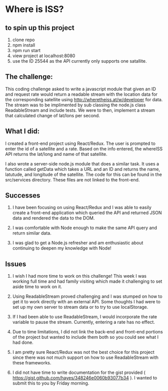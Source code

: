
# Where is ISS?

## to spin up this project
1. clone repo
2. npm install
3. npm run start
4. view project at localhost:8080
5. use the ID 25544 as the API currently only supports one satallite.

## The challenge:

This coding challenge asked to write a javascript module that given an ID and request rate would return a readable stream with the location data
for the corresponding satellite using http://wheretheiss.at/w/developer for data.
The stream was to be implimented by sub classing the node.js class ReadableStream and include tests.
We were to then, implement a stream that calculated change of lat/lons per second.


## What I did:

I created a front-end project using React/Redux. The user is prompted to enter the id of a satellite and a rate. Based on the info entered, 
the whereISS API returns the lat/long and name of that satellite.

I also wrote a server-side node.js module that does a similar task. It uses a function called getData which takes a URL and an ID and returns
the name, latutude, and longitude of the satellite. The code for this can be found in the src/services directory. These files are not linked to the front-end.


## Successes

1. I have been focusing on using React/Redux and I was able to easily create a front-end application which queried the API and returned
JSON data and rendered the data to the DOM. 

2. I was comfortable with Node enough to make the same API query and return similar data.

3. I was glad to get a Node.js refresher and am enthusiastic about continuing to deepen my knowledge with Node!

## Issues

1. I wish I had more time to work on this challenge! This week I was working full time and had family visiting which made it challenging to 
set aside time to work on it.

2. Using ReadableStream proved challenging and I was stumped on how to get it to work directly with an external API. Some thoughts I had were to set up
my own server to stream data or to try to use localStorage.

3. If I had been able to use ReadableStream, I would incorporate the rate variable to pause the stream. Currently, entering a rate has no effect.

4. Due to time limitations, I did not link the back-end and front-end portions of the project but wanted to include them both so you could see what I had done.

5. I am pretty sure React/Redux was not the best choice for this project since there was not much support on how to use ReadableStream with these frameworks.

6. I did not have time to write documentation for the gist provided ( https://gist.github.com/hayes/348246e0060b93077b34 ). I wanted to submit this to you by Friday morning.


